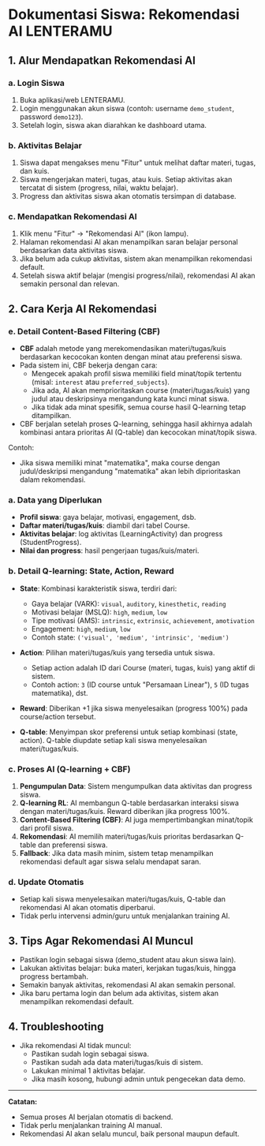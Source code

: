 # Dokumentasi Siswa: Rekomendasi AI LENTERAMU

## 1. Alur Mendapatkan Rekomendasi AI

### a. Login Siswa

1. Buka aplikasi/web LENTERAMU.
2. Login menggunakan akun siswa (contoh: username `demo_student`, password `demo123`).
3. Setelah login, siswa akan diarahkan ke dashboard utama.

### b. Aktivitas Belajar

1. Siswa dapat mengakses menu "Fitur" untuk melihat daftar materi, tugas, dan kuis.
2. Siswa mengerjakan materi, tugas, atau kuis. Setiap aktivitas akan tercatat di sistem (progress, nilai, waktu belajar).
3. Progress dan aktivitas siswa akan otomatis tersimpan di database.

### c. Mendapatkan Rekomendasi AI

1. Klik menu "Fitur" → "Rekomendasi AI" (ikon lampu).
2. Halaman rekomendasi AI akan menampilkan saran belajar personal berdasarkan data aktivitas siswa.
3. Jika belum ada cukup aktivitas, sistem akan menampilkan rekomendasi default.
4. Setelah siswa aktif belajar (mengisi progress/nilai), rekomendasi AI akan semakin personal dan relevan.

## 2. Cara Kerja AI Rekomendasi

### e. Detail Content-Based Filtering (CBF)

- **CBF** adalah metode yang merekomendasikan materi/tugas/kuis berdasarkan kecocokan konten dengan minat atau preferensi siswa.
- Pada sistem ini, CBF bekerja dengan cara:
  - Mengecek apakah profil siswa memiliki field minat/topik tertentu (misal: `interest` atau `preferred_subjects`).
  - Jika ada, AI akan memprioritaskan course (materi/tugas/kuis) yang judul atau deskripsinya mengandung kata kunci minat siswa.
  - Jika tidak ada minat spesifik, semua course hasil Q-learning tetap ditampilkan.
- CBF berjalan setelah proses Q-learning, sehingga hasil akhirnya adalah kombinasi antara prioritas AI (Q-table) dan kecocokan minat/topik siswa.

Contoh:

- Jika siswa memiliki minat "matematika", maka course dengan judul/deskripsi mengandung "matematika" akan lebih diprioritaskan dalam rekomendasi.

### a. Data yang Diperlukan

- **Profil siswa**: gaya belajar, motivasi, engagement, dsb.
- **Daftar materi/tugas/kuis**: diambil dari tabel Course.
- **Aktivitas belajar**: log aktivitas (LearningActivity) dan progress (StudentProgress).
- **Nilai dan progress**: hasil pengerjaan tugas/kuis/materi.

### b. Detail Q-learning: State, Action, Reward

- **State**: Kombinasi karakteristik siswa, terdiri dari:

  - Gaya belajar (VARK): `visual`, `auditory`, `kinesthetic`, `reading`
  - Motivasi belajar (MSLQ): `high`, `medium`, `low`
  - Tipe motivasi (AMS): `intrinsic`, `extrinsic`, `achievement`, `amotivation`
  - Engagement: `high`, `medium`, `low`
  - Contoh state: `('visual', 'medium', 'intrinsic', 'medium')`

- **Action**: Pilihan materi/tugas/kuis yang tersedia untuk siswa.

  - Setiap action adalah ID dari Course (materi, tugas, kuis) yang aktif di sistem.
  - Contoh action: `3` (ID course untuk "Persamaan Linear"), `5` (ID tugas matematika), dst.

- **Reward**: Diberikan +1 jika siswa menyelesaikan (progress 100%) pada course/action tersebut.

- **Q-table**: Menyimpan skor preferensi untuk setiap kombinasi (state, action). Q-table diupdate setiap kali siswa menyelesaikan materi/tugas/kuis.

### c. Proses AI (Q-learning + CBF)

1. **Pengumpulan Data**: Sistem mengumpulkan data aktivitas dan progress siswa.
2. **Q-learning RL**: AI membangun Q-table berdasarkan interaksi siswa dengan materi/tugas/kuis. Reward diberikan jika progress 100%.
3. **Content-Based Filtering (CBF)**: AI juga mempertimbangkan minat/topik dari profil siswa.
4. **Rekomendasi**: AI memilih materi/tugas/kuis prioritas berdasarkan Q-table dan preferensi siswa.
5. **Fallback**: Jika data masih minim, sistem tetap menampilkan rekomendasi default agar siswa selalu mendapat saran.

### d. Update Otomatis

- Setiap kali siswa menyelesaikan materi/tugas/kuis, Q-table dan rekomendasi AI akan otomatis diperbarui.
- Tidak perlu intervensi admin/guru untuk menjalankan training AI.

## 3. Tips Agar Rekomendasi AI Muncul

- Pastikan login sebagai siswa (demo_student atau akun siswa lain).
- Lakukan aktivitas belajar: buka materi, kerjakan tugas/kuis, hingga progress bertambah.
- Semakin banyak aktivitas, rekomendasi AI akan semakin personal.
- Jika baru pertama login dan belum ada aktivitas, sistem akan menampilkan rekomendasi default.

## 4. Troubleshooting

- Jika rekomendasi AI tidak muncul:
  - Pastikan sudah login sebagai siswa.
  - Pastikan sudah ada data materi/tugas/kuis di sistem.
  - Lakukan minimal 1 aktivitas belajar.
  - Jika masih kosong, hubungi admin untuk pengecekan data demo.

---

**Catatan:**

- Semua proses AI berjalan otomatis di backend.
- Tidak perlu menjalankan training AI manual.
- Rekomendasi AI akan selalu muncul, baik personal maupun default.
